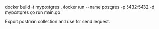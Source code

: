 docker build -t mypostgres .
docker run --name postgres -p 5432:5432 -d mypostgres
go run main.go

Export postman collection and use for send request.